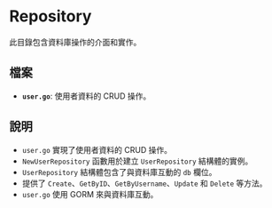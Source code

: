 # Repository

此目錄包含資料庫操作的介面和實作。

## 檔案

- **`user.go`**: 使用者資料的 CRUD 操作。

## 說明

- `user.go` 實現了使用者資料的 CRUD 操作。
- `NewUserRepository` 函數用於建立 `UserRepository` 結構體的實例。
- `UserRepository` 結構體包含了與資料庫互動的 `db` 欄位。
- 提供了 `Create`、`GetByID`、`GetByUsername`、`Update` 和 `Delete` 等方法。
- `user.go` 使用 GORM 來與資料庫互動。
